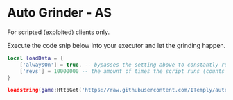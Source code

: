<h1>Auto Grinder - AS</h1>
For scripted (exploited) clients only. 

Execute the code snip below into your executor and let the grinding happen.

```lua
local loadData = {
    ['alwaysOn'] = true, -- bypasses the setting above to constantly run (reccomended for client that don't lag)
    ['revs'] = 10000000 -- the amount of times the script runs (counts by 0.01) seconds before rejoining
}

loadstring(game:HttpGet('https://raw.githubusercontent.com/ITemply/autogrinder/main/main.lua'))(loadData)
```
